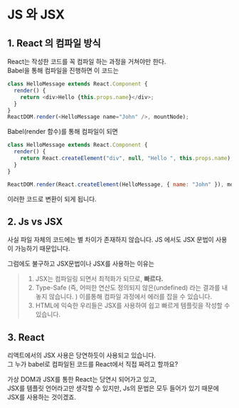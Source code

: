 # JS 와 JSX

## 1. React 의 컴파일 방식

React는 작성한 코드를 꼭 컴파일 하는 과정을 거쳐야만 한다. <br>
Babel을 통해 컴파일을 진행하면 이 코드는

```js
class HelloMessage extends React.Component {
  render() {
    return <div>Hello {this.props.name}</div>;
  }
}
ReactDOM.render(<HelloMessage name="John" />, mountNode);
```

Babel(render 함수)를 통해 컴파일이 되면

```js
class HelloMessage extends React.Component {
  render() {
    return React.createElement("div", null, "Hello ", this.props.name);
  }
}

ReactDOM.render(React.createElement(HelloMessage, { name: "John" }), mountNode);
```

이러한 코드로 변환이 되게 됩니다.

## 2. Js vs JSX

사실 파일 자체의 코드에는 별 차이가 존재하지 않습니다.
JS 에서도 JSX 문법이 사용이 가능하기 때문입니다.

그럼에도 불구하고 JSX문법이나 JSX를 사용하는 이유는

> 1. JSX는 컴파일링 되면서 최적화가 되므로, <strong>빠르다.</strong>
> 2. Type-Safe (즉, 어떠한 연산도 정의되지 않은(undefined) 라는 결과를 내놓지 않습니다. ) 이를통해 컴파일 과정에서 에러를 잡을 수 있습니다.
> 3. HTML에 익숙한 우리들은 JSX를 사용하여 쉽고 빠르게 템플릿을 작성할 수 있습니다.

## 3. React

리액트에서의 JSX 사용은 당연하듯이 사용되고 있습니다. <br>
그 누가 babel로 컴파일된 코드를 React에서 직접 짜려고 할까요?

가상 DOM과 JSX를 통한 React는 당연시 되어가고 있고, <br>
JSX를 템플릿 언어라고만 생각할 수 있지만, Js의 문법은 모두 들어가 있기 때문에 JSX를 사용하는 것이겠죠.
